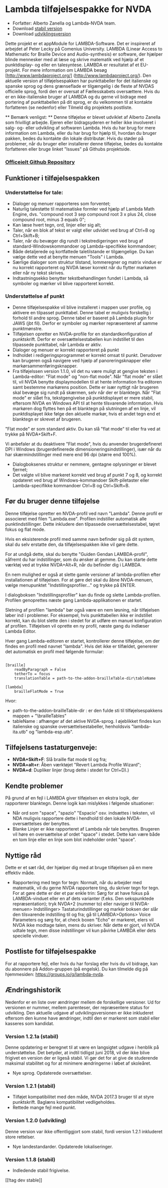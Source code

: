 # Lambda tilføjelsespakke for NVDA #

* Forfatter: Alberto Zanella og Lambda-NVDA team.
* Download [stabil version][1]
* Download [udviklingsversion][2]

Dette projekt er et appModule for LAMBDA-Software. Det er inspireret af arbejdet af Peter Lecky på Comenius University. 
LAMBDA (Linear Access to Mathematic for Braille Device and Audio-synthesis) er software, der hjælper blinde mennesker med at læse og skrive matematik ved hjælp af et punktdisplay- og eller en talesyntese.
LAMBDA er resultatet af et EU-projekt. For mere information om LAMBDA besøg [http://www.lambdaproject.org/] (http://www.lambdaproject.org/).
Den aktuelle version af tilføjelsespakken har punkttabeller for det
italienske og spanske sprog og dens grænseflade er tilgængelig i de fleste
af NVDAS officielle sprog, fordi den er oversat af Fællesskabets
oversættere.  Hvis du er en ikke-italienske bruger af LAMBDA og du gerne vil
bidrage med portering af punkttabellen på dit sprog, er du velkommen til at
kontakte forfatteren (se nedenfor) eller Tilmeld dig projektets postliste.

** Bemærk venligst: ** Denne tilføjelse er blevet udviklet af Alberto Zanella som frivilligt arbejde. Ejeren eller bidragsyderen er heller ikke involveret i salg- og- eller udvikling af softwaren Lambda. Hvis du har brug for mere information om Lambda, eller du har brug for hjælp til, hvordan du bruger pakken, bedes du kontakte din lokale distributør. Hvis du støder på problemer, når du bruger eller installerer denne tilføjelse, bedes du kontakte forfatteren eller bruge linket "Issues" på Githubs projektside.

### [Officeielt Github Repository](https://github.com/lambda-nvda/lambdaNvda/)

## Funktioner i tilføjelsespakken

### Understøttelse for tale:

* Dialoger og menuer rapporteres som forventet;
* Naturlig talestøtte til matematiske formler ved hjælp af Lambda Math
  Engine, dvs. "compound root 3 sep compound root 3 x plus 24, close
  compound root, minus 3 equals 0";
* Kan læse hvert tegn, ord, linjer eller sig alt;
* Taler, når en blok af tekst er valgt eller udvidet ved brug af Ctrl+B og
  Ctrl+Skift+B;
* Taler, når du bevæger dig rundt i tekstredigeringen ved brug af
  standard-Windowskommandoer og Lambda-specifikke kommandoer;
* Både detaljerede og kortfattede taletilstande er tilgængelige. Du kan
  vælge dette ved at benytte menuen "Tools" i Lambda.
* Særlige dialoger som struktur tilstand, lommeregner og matrix vindue er nu
  korrekt rapporteret og NVDA læser korrekt når du flytter markøren eller
  når ny tekst skrives.
* Indtastningsekko benytter tekstbehandlingen fundet i Lambda, så symboler
  og mærker vil blive rapporteret korrekt.

### Understøttelse af punkt

* Denne tilføjelsespakke vil blive installeret i mappen user profile, og
  aktivere en tilpasset punkttabel. Denne tabel er muligvis forskellig i
  forhold til andre sprog. Denne tabel er baseret på Lambda plugin for JAWS
  (jbt fil). Derfor er symboler og mærker repræsenteret af samme
  punktmønstre.
* Tilføjelsen opretter en NVDA-profile for en standardkonfiguration af
  punktskrift. Derfor er oversættelsestabellen kun indstillet til den
  tilpassede punkttabel, når Lambda er aktiv.
* Dialoger og menuer er korrekt rapporteret på punkt
* Indholdet i redigeringsprogrammet er korrekt omsat til punkt. Derudover
  kan brugeren også navigere ved hjælp af panoreringsknapper eller
  markørsammenføringsknapper.
* Fra tilføjelssen version 1.1.0, vil det nu være muligt at gengive teksten
  i Lambda-editor: "Flat mode" og "non-flat mode". Når "flat mode" er slået
  til, vil NVDA benytte displaymodellen til at hente information fra
  editoren samt bestemme markørens position. Dette er især nyttigt når
  brugeren skal bevæge sig rundt på skærmen, selv når der er blanktegn. Når
  "Flat mode" er slået fra, tekstgengivelse på punktdisplayet er mere
  stabil, eftersom NVDA en Windows API til at hente tilsvarende
  information. Hvis markøren dog flyttes hen på et blanktegn på slutningen
  af en linje, vil punktdisplayet ikke følge den aktuelle markør, hvis et
  andet tegn end et blanktegn er skrevet af brugeren.

"Flat mode" er som standard aktiv. Du kan slå "flat mode" til eller fra ved
at trykke på NVDA+Skift+F.

Vi anbefaler at du deaktivere "Flat mode", hvis du anvender brugerdefineret
DPI i Windows (brugerdefinerede dimensioneringsindstillinger), især når du
har skærmindstillinger med mere end 96 dpi (større end 100%).

* Dialogboksenes struktur er nemmere, gentagne oplysninger er blevet
  fjernet;
* Det valgte vil blive markeret korrekt ved brug af punkt 7 og 8, og korrekt
  opdateret ved brug af Windows-kommandoer Skift-piletaster eller
  Lambda-specifikke kommandoer Ctrl+B og Ctrl+Skift+B.

## Før du bruger denne tilføjelse

Denne tilføjelse opretter en NVDA-profil ved navn "Lambda". Denne profil er
associeret med filen "Lambda.exe". Profilen indstiller automatisk alle
punktindstillinger. Dette inkludere den tilpassede oversættelsestabel,
tøjret fokus og flat mode.

Hvis en eksisterende profil med samme navn befinder sig på dit system, skal
du selv erstatte den, da tilføjelsespakken ikke vil gøre dette.

For at undgå dette, skal du benytte "Guiden Gendan LAMBDA-profil", såfremt
du har indstillinger, som du ønsker at gemme. Du kan starte dette værktøj
ved at trykke NVDA+Alt+R, når du befinder dig i LAMBDA.

En nem mulighed er også at slette gamle versioner af lambda-profilen efter
installationen af tilføjelsen. For at gøre det skal du åbne NVDA-menuen,
vælge menupunktet "Indstillingsprofiler..." og trykke på ENTER.

I dialogboksen "Indstillingsprofiler" kan du finde og slette
Lambda-profilen. Profilen genoprettes næste gang Lambda-applikationen er
startet.

Sletning af profilen "lambda" bør også være en nem løsning, når tilføjelsen
løber ind i problemer. For eksempel, hvis punkttabellen ikke er indstillet
korrekt, kan du blot slette den  i stedet for at udføre en manuel
konfiguration af profilen. Tilføjelsen vil oprette en ny profil, næste gang
du indlæser Lambda Editor.

Hver gang Lambda-editoren er startet, kontrollerer denne tilføjelse, om der
findes en profil med navnet "lambda". Hvis det ikke er tilfældet, genererer
det automatisk en profil med følgende formular:

``` filename : userData\profiles\lambda.ini :

[braille]
	readByParagraph = False
	tetherTo = focus
	translationTable = path-to-the-addon-brailleTable-dir\tableName

[lambda]
	brailleFlatMode = True

```

Hvor:

* path-to-the-addon-brailleTable-dir : er den fulde sti til
  tilføjelsespakkens mappen + "\brailleTables"
* tableName : afhænger af det aktive NVDA-sprog. I øjeblikket findes kun
  italienske og spanske oversættelsestabeller, henholdsvis "lambda-ita.utb"
  og "lambda-esp.utb".

## Tilføjelsens tastaturgenveje:

* **NVDA+Skift+F**: Slå braille flat mode til og fra;
* **NVDA+alt+r**: Åben værktøjet "Revert Lambda Profile Wizard";
* **NVDA+d**: Dupliker linjer (brug dette i stedet for Ctrl+D).)

## Kendte problemer

På grund af en fejl i LAMBDA giver tilføjelsen en ekstra logik, der
rapporterer blanktegn. Denne logik kan mislykkes i følgende situationer:

* Når ord som "space", "spazio" "Espacio" osv. indsættes i teksten, vil NDA
  muligvis rapportere dette i hendhold til den lokale NVDA-oversættelses der
  benyttes.
* Blanke Linjer er ikke rapporteret af Lambda når tale benyttes. Brugeren
  vil høre en oversættelse af ordet "space" i stedet. Dette kan være både en
  tom linje eller en linje som blot indeholder ordet "space".

## Nyttige råd

Dette er et sæt råd, der hjælper dig med at bruge tilføjelsen på en mere
effektiv måde.

* Rapportering med tegn for tegn: Normalt, når du arbejder med matematik,
  vil du gerne NVDA rapportere ting, du skriver tegn for tegn. For at gøre
  dette er der et par enkle trin: Sørg for at have fokus på LAMBDA-vinduet
  eller en af ​​dets varianter (f.eks. Den sekspunktede repræsentation);
  tryk NVDA+2 (nummer to) eller naviger til NVDA-menuen> Indstillinger>
  Tastaturindstillinger og markér boksen der slår den tilsvarende
  indstilling til og fra; gå til LAMBDA>Options> Voice Parameters og sørg
  for, at check boxen "Echo" er markeret, elers vil NVDA ikke modtage talen,
  mens du skriver. Når dette er gjort, vil NVDA udtale tegn, men disse
  indstillinger vil kun påvirke LAMBDA eller dets specielle vinduer.

## Postliste for tilføjelsespakke

For at rapportere fejl, eller hvis du har forslag eller hvis du vil bidrage,
kan du abonnere på Addon-gruppen (på engelsk). Du kan tilmelde dig på
hjemmesiden: <https://groups.io/g/lambda-nvda>.

## Ændringshistorik

Nedenfor er en liste over ændringer mellem de forskellige versioner. Ud for
versionen er nummer, mellem parenteser, der repræsentere status for
udvikling. Den aktuelle udgave af udviklingsversionen er ikke inkluderet
eftersom den kunne have ændringer, indtil den er markeret som stabil eller
kasseres som kandidat.

### Version 1.2.1a (stabil)

Denne opdatering er beregnet til at være en langsigtet udgave i henblik på
understøttelse. Det betyder, at indtil tidligst juni 2018, vil der ikke
blive frigivet en version der er ligeså stabil. Vi gør det for at give de
studerende maksimal stabilitet og for at minimere ændringerne i løbet af
skoleåret.

* Nye sprog. Opdaterede oversættelser.

### Version 1.2.1 (stabil)

* Tilføjet kompatibilitet med den måde, NVDA 2017.3 bruger til at styre
  punktskrift. Baglæns kompatibilitet vedligeholdes.
* Rettede mange fejl med punkt.

### Version 1.2.0 (udvikling)

Denne version var ikke offentliggjort som stabil, fordi version 1.2.1
inkluderet store rettelser.

* Nye landestandarder. Opdaterede lokaliseringer.

### Version 1.1.8 (stabil)

* Indledende stabil frigivelse.

[[!tag dev stable]]

[1]: http://addons.nvda-project.org/files/get.php?file=lambda

[2]: http://addons.nvda-project.org/files/get.php?file=lambda-dev
